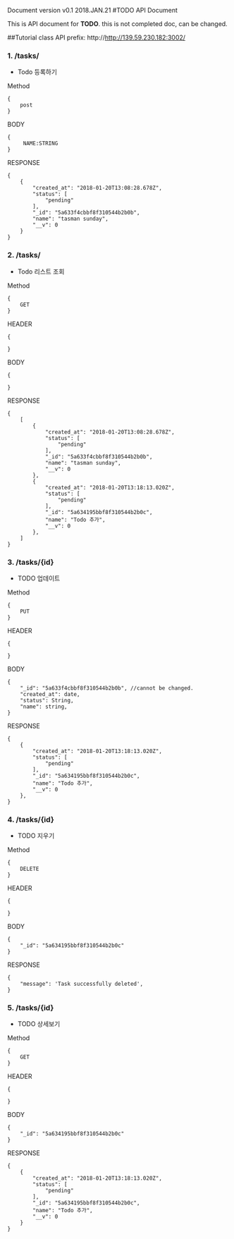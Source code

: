 Document version v0.1 2018.JAN.21
#TODO API Document

This is API document for **TODO**. this is not completed doc, can be changed.

##Tutorial class API
prefix: http://http://139.59.230.182:3002/


### 1. /tasks/

- Todo 등록하기 

Method

	{
 		post
	}

BODY

	{
   		 NAME:STRING
	}

RESPONSE

	{
		{
	        "created_at": "2018-01-20T13:08:28.678Z",
	        "status": [
	            "pending"
	        ],
	        "_id": "5a633f4cbbf8f310544b2b0b",
	        "name": "tasman sunday",
	        "__v": 0
	    }  	
	}


### 2. /tasks/

- Todo 리스트 조회

Method

	{
 		GET
	}
HEADER

	{
		
	}
BODY

	{
   		 
	}

RESPONSE

	{
	    [
		    {
		        "created_at": "2018-01-20T13:08:28.678Z",
		        "status": [
		            "pending"
		        ],
		        "_id": "5a633f4cbbf8f310544b2b0b",
		        "name": "tasman sunday",
		        "__v": 0
		    },
		    {
		        "created_at": "2018-01-20T13:18:13.020Z",
		        "status": [
		            "pending"
		        ],
		        "_id": "5a634195bbf8f310544b2b0c",
		        "name": "Todo 추가",
		        "__v": 0
		    },
	    ]	
	}

### 3. /tasks/{id}

- TODO 업데이트

Method

	{
 		PUT
	}
HEADER

	{
		
	}
BODY

	{
		"_id": "5a633f4cbbf8f310544b2b0b", //cannot be changed.
        "created_at": date,
        "status": String,
        "name": string,
	}

RESPONSE

	{
	    {
	        "created_at": "2018-01-20T13:18:13.020Z",
	        "status": [
	            "pending"
	        ],
	        "_id": "5a634195bbf8f310544b2b0c",
	        "name": "Todo 추가",
	        "__v": 0
	    },
	}
	
### 4. /tasks/{id}

- TODO 지우기

Method

	{
 		DELETE
	}
HEADER

	{
		
	}
BODY

	{
		"_id": "5a634195bbf8f310544b2b0c"
	}

RESPONSE

	{
	    "message": 'Task successfully deleted',
	}
	


### 5. /tasks/{id}
- TODO 상세보기

Method

	{
 		GET
	}
HEADER

	{
		
	}
BODY

	{
		"_id": "5a634195bbf8f310544b2b0c"
	}

RESPONSE

	{
	    {
	        "created_at": "2018-01-20T13:18:13.020Z",
	        "status": [
	            "pending"
	        ],
	        "_id": "5a634195bbf8f310544b2b0c",
	        "name": "Todo 추가",
	        "__v": 0
	    }
	}